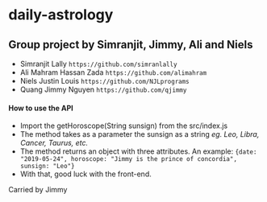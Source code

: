 # daily-astrology

## Group project by Simranjit, Jimmy, Ali and Niels

- Simranjit Lally `https://github.com/simranlally`
- Ali Mahram Hassan Zada `https://github.com/alimahram`
- Niels Justin Louis `https://github.com/NJLprograms`
- Quang Jimmy Nguyen `https://github.com/qjimmy`

#### How to use the API

- Import the getHoroscope(String sunsign) from the src/index.js
- The method takes as a parameter the sunsign as a string _eg. Leo, Libra, Cancer, Taurus, etc._
- The method returns an object with three attributes. An example: `{date: "2019-05-24", horoscope: "Jimmy is the prince of concordia", sunsign: "Leo"}`
- With that, good luck with the front-end.

Carried by Jimmy
